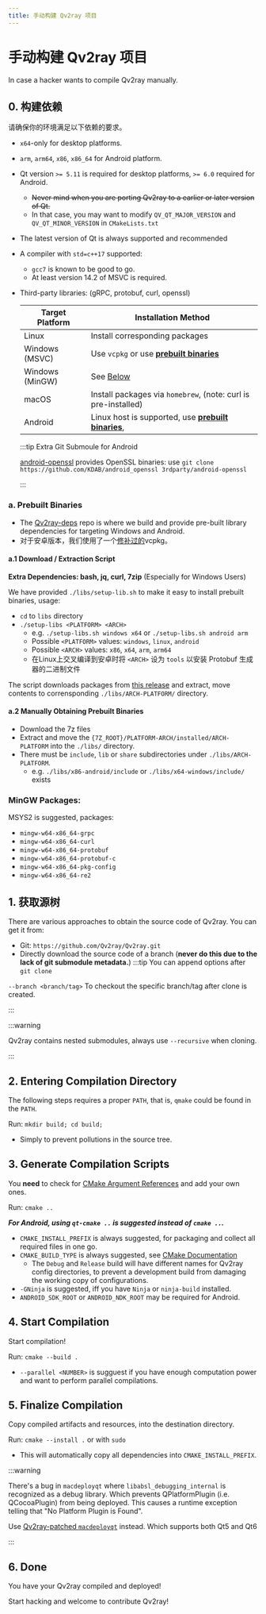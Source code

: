 ```yaml
---
title: 手动构建 Qv2ray 项目
---
```


# 手动构建 Qv2ray 项目

In case a hacker wants to compile Qv2ray manually.

## 0. 构建依赖

请确保你的环境满足以下依赖的要求。

- `x64`-only for desktop platforms.
- `arm`, `arm64`, `x86`, `x86_64` for Android platform.

- Qt version `>= 5.11` is required for desktop platforms, `>= 6.0` required for Android.
  - ~~Never mind when you are porting Qv2ray to a earlier or later version of Qt.~~
  - In that case, you may want to modify `QV_QT_MAJOR_VERSION` and `QV_QT_MINOR_VERSION` in `CMakeLists.txt`
- The latest version of Qt is always supported and recommended
- A compiler with `std=c++17` supported:
  - `gcc7` is known to be good to go.
  - At least version 14.2 of MSVC is required.

- Third-party libraries: (gRPC, protobuf, curl, openssl)

    | Target Platform | Installation Method                                                         |
    | --------------- | --------------------------------------------------------------------------- |
    | Linux           | Install corresponding packages                                              |
    | Windows (MSVC)  | Use `vcpkg` or use [**prebuilt binaries**](#a-prebuilt-binaries)            |
    | Windows (MinGW) | See [Below](#mingw-packages)                                                |
    | macOS           | Install packages via `homebrew`, (note: curl is pre-installed)              |
    | Android         | Linux host is supported, use [**prebuilt binaries**](#a-prebuilt-binaries), |

    :::tip Extra Git Submoule for Android

    [android-openssl](https://github.com/KDAB/android_openssl) provides OpenSSL binaries: use `git clone https://github.com/KDAB/android_openssl 3rdparty/android-openssl`

    :::

### a. Prebuilt Binaries
- The [Qv2ray-deps](https://github.com/Qv2ray/Qv2ray-deps/) repo is where we build and provide pre-built library dependencies for targeting Windows and Android.
- 对于安卓版本，我们使用了一个[修补过的](https://github.com/Qv2ray/Qv2ray-deps/blob/master/0001_vcpkg_fix_curl_android_build.patch)vcpkg。

#### a.1 Download / Extraction Script
**Extra Dependencies: bash, jq, curl, 7zip** (Especially for Windows Users)

We have provided `./libs/setup-lib.sh` to make it easy to install prebuilt binaries, usage:
- `cd` to `libs` directory
- `./setup-libs <PLATFORM> <ARCH>`
  - e.g. `./setup-libs.sh windows x64` or `./setup-libs.sh android arm`
  - Possible `<PLATFORM>` values: `windows`, `linux`, `android`
  - Possible `<ARCH>` values: `x86`, `x64`, `arm`, `arm64`
  - 在Linux上交叉编译到安卓时将 `<ARCH>` 设为 `tools` 以安装 Protobuf 生成器的二进制文件

The script downloads packages from [this release](https://github.com/Qv2ray/Qv2ray-deps/releases/tag/release) and extract, move contents to corrensponding `./libs/ARCH-PLATFORM/` directory.

#### a.2 Manually Obtaining Prebuilt Binaries

- Download the 7z files
- Extract and move the `{7Z_ROOT}/PLATFORM-ARCH/installed/ARCH-PLATFORM` into the `./libs/` directory.
- There must be `include`, `lib` or `share` subdirectories under `./libs/ARCH-PLATFORM`.
  - e.g. `./libs/x86-android/include` or `./libs/x64-windows/include/` exists

### MinGW Packages:
MSYS2 is suggested, packages:
- `mingw-w64-x86_64-grpc`
- `mingw-w64-x86_64-curl`
- `mingw-w64-x86_64-protobuf`
- `mingw-w64-x86_64-protobuf-c`
- `mingw-w64-x86_64-pkg-config`
- `mingw-w64-x86_64-re2`

## 1. 获取源树

There are various approaches to obtain the source code of Qv2ray. You can get it from:
- Git: `https://github.com/Qv2ray/Qv2ray.git`
- Directly download the source code of a branch (**never do this due to the lack of git submodule metadata.**) :::tip You can append options after `git clone`

`--branch <branch/tag>` To checkout the specific branch/tag after clone is created.

:::

:::warning

Qv2ray contains nested submodules, always use `--recursive` when cloning.

:::

## 2. Entering Compilation Directory

The following steps requires a proper `PATH`, that is, `qmake` could be found in the `PATH`.

Run: `mkdir build; cd build;`
- Simply to prevent pollutions in the source tree.

## 3. Generate Compilation Scripts

You **need** to check for [CMake Argument References](cmake-argument) and add your own ones.

Run: `cmake ..`

***For Android, using `qt-cmake ..` is suggested instead of `cmake ..`.***

- `CMAKE_INSTALL_PREFIX` is always suggested, for packaging and collect all required files in one go.
- `CMAKE_BUILD_TYPE` is always suggested, see [CMake Documentation](https://cmake.org/cmake/help/latest/variable/CMAKE_BUILD_TYPE.html)
  - The `Debug` and `Release` build will have different names for Qv2ray config directories, to prevent a development build from damaging the working copy of configurations.
- `-GNinja` is suggested, iff you have `Ninja` or `ninja-build` installed.
- `ANDROID_SDK_ROOT` or `ANDROID_NDK_ROOT` may be required for Android.

## 4. Start Compilation

Start compilation!

Run: `cmake --build .`
- `--parallel <NUMBER>` is sugguest if you have enough computation power and want to perform parallel compilations.

## 5. Finalize Compilation

Copy compiled artifacts and resources, into the destination directory.

Run: `cmake --install .` or with `sudo`

- This will automatically copy all dependencies into `CMAKE_INSTALL_PREFIX`.

:::warning

There's a bug in `macdeployqt` where `libabsl_debugging_internal` is recognized as a debug library. Which prevents QPlatformPlugin (i.e. QCocoaPlugin) from being deployed. This causes a runtime exception telling that "No Platform Plugin is Found".

Use [Qv2ray-patched `macdeployqt`](https://github.com/Qv2ray/macdeployqt-patched) instead. Which supports both Qt5 and Qt6

:::

## 6. Done
You have your Qv2ray compiled and deployed!

Start hacking and welcome to contribute Qv2ray!
